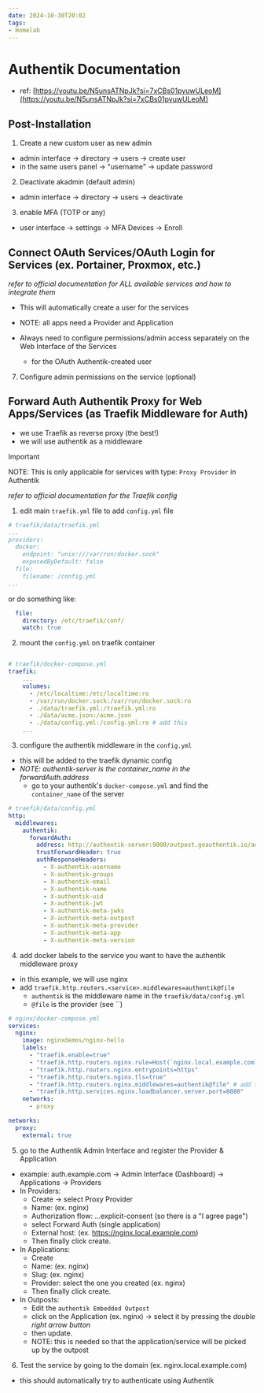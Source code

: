 ```yaml
---
date: 2024-10-30T20:02
tags: 
- Homelab
---
```

<!-- 2024-10-30-2002 (October 31, 2024 08:02:51 PM) -->

# Authentik Documentation
- ref: [https://youtu.be/N5unsATNpJk?si=7xCBs01pyuwULeoM](https://youtu.be/N5unsATNpJk?si=7xCBs01pyuwULeoM)

##  Post-Installation

1. Create a new custom user as new admin
- admin interface -> directory -> users -> create user
- in the same users panel -> "username" -> update password

2. Deactivate akadmin (default admin)
- admin interface -> directory -> users -> deactivate

3. enable MFA (TOTP or any) 
- user interface -> settings -> MFA Devices -> Enroll

## Connect OAuth Services/OAuth Login for Services (ex. Portainer, Proxmox, etc.)

*refer to official documentation for ALL available services and how to integrate them*

- This will automatically create a user for the services
- NOTE: all apps need a Provider and Application

- Always need to configure permissions/admin access separately on the Web Interface of the Services
    - for the OAuth Authentik-created user

7. Configure admin permissions on the service (optional)

## Forward Auth Authentik Proxy for Web Apps/Services (as Traefik Middleware for Auth)

- we use Traefik as reverse proxy (the best!)
- we will use authentik as a middleware

> [!IMPORTANT]
> NOTE: This is only applicable for services with type: `Proxy Provider` in Authentik

*refer to official documentation for the Traefik config*

1. edit main `traefik.yml` file to add `config.yml` file

```yaml
# traefik/data/traefik.yml
...
providers:
  docker:
    endpoint: "unix:///var/run/docker.sock"
    exposedByDefault: false
  file:
    filename: /config.yml
...
```
or do something like:
```yaml
  file:
    directory: /etc/traefik/conf/
    watch: true
```

2. mount the `config.yml` on traefik container
```yaml

# traefik/docker-compose.yml
traefik:
    ...
    volumes:
      - /etc/localtime:/etc/localtime:ro
      - /var/run/docker.sock:/var/run/docker.sock:ro
      - ./data/traefik.yml:/traefik.yml:ro
      - ./data/acme.json:/acme.json
      - ./data/config.yml:/config.yml:ro # add this
    ...
```

3. configure the authentik middleware in the `config.yml` 

- this will be added to the traefik dynamic config
- *NOTE: authentik-server is the container_name in the forwardAuth.address*
    - go to your authentik's `docker-compose.yml` and find the `container_name` of the server

```yaml
# traefik/data/config.yml
http:
  middlewares:
    authentik:
      forwardAuth:
        address: http://authentik-server:9000/outpost.goauthentik.io/auth/traefik
        trustForwardHeader: true
        authResponseHeaders:
          - X-authentik-username
          - X-authentik-groups
          - X-authentik-email
          - X-authentik-name
          - X-authentik-uid
          - X-authentik-jwt
          - X-authentik-meta-jwks
          - X-authentik-meta-outpost
          - X-authentik-meta-provider
          - X-authentik-meta-app
          - X-authentik-meta-version
```

4. add docker labels to the service you want to have the authentik middleware proxy
- in this example, we will use nginx
- add `traefik.http.routers.<service>.middlewares=authentik@file`
    - `authentik` is the middleware name in the `traefik/data/config.yml`
    - `@file` is the provider (see ``)
```yaml
# nginx/docker-compose.yml
services:
  nginx:
    image: nginxdemos/nginx-hello
    labels:
      - "traefik.enable=true"
      - "traefik.http.routers.nginx.rule=Host(`nginx.local.example.com`)"
      - "traefik.http.routers.nginx.entrypoints=https"
      - "traefik.http.routers.nginx.tls=true"
      - "traefik.http.routers.nginx.middlewares=authentik@file" # add this
      - "traefik.http.services.nginx.loadbalancer.server.port=8080"
    networks:
      - proxy

networks:
  proxy:
    external: true
```

5. go to the Authentik Admin Interface and register the Provider & Application
- example:
    auth.example.com -> Admin Interface (Dashboard) -> Applications -> Providers
- In Providers:
    - Create -> select Proxy Provider
    - Name: <any-name> (ex. nginx)
    - Authorization flow: ...explicit-consent (so there is a "I agree page")
    - select Forward Auth (single application)
    - External host: <domain-of-the-service> (ex. https://nginx.local.example.com)
    - Then finally click create.
- In Applications:
    - Create
    - Name: <any-name> (ex. nginx)
    - Slug: <any-name-or-same-as-name> (ex. nginx)
    - Provider: select the one you created (ex. nginx)
    - Then finally click create.
- In Outposts:
    - Edit the `authentik Embedded Outpost`
    - click on the Application (ex. nginx) -> select it by pressing the *double right arrow button*
    - then update.
    - NOTE: this is needed so that the application/service will be picked up by the outpost

6. Test the service by going to the domain (ex. nginx.local.example.com)
- this should automatically try to authenticate using Authentik
